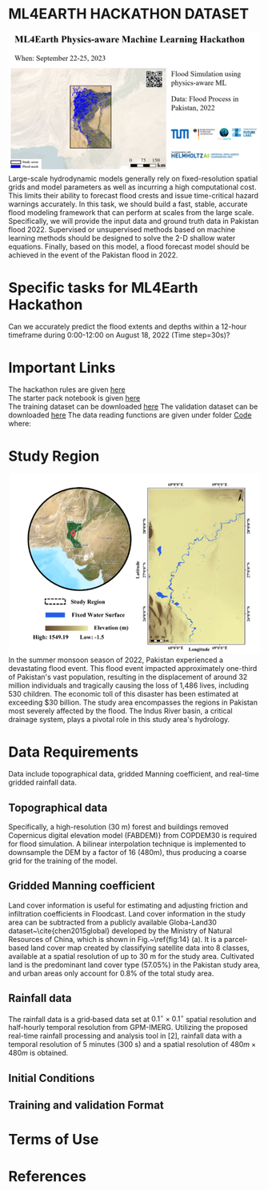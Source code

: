 # ML4EARTH HACKATHON DATASET
![Alt text](https://github.com/zhu-xlab/ML4Earth-Hackathon-2023/blob/main/Source/image%20(2).png)
Large-scale hydrodynamic models generally rely on fixed-resolution spatial grids and model parameters as well as incurring a high computational cost. This limits their ability to forecast flood crests and issue time-critical hazard warnings accurately. In this task, we should build a fast, stable, accurate flood modeling framework that can perform at scales from the large scale. Specifically, we will provide the input data and ground truth data in Pakistan flood 2022. Supervised or unsupervised methods based on machine learning methods should be designed to solve the 2-D shallow water equations. Finally, based on this model, a flood forecast model should be achieved in the event of the Pakistan flood in 2022.

# Specific tasks for ML4Earth Hackathon  
Can we accurately predict the flood extents and depths within a 12-hour timeframe during 0:00-12:00 on August 18, 2022 (Time step=30s)?



# Important Links
The hackathon rules are given [here](https://ml4earth23.devpost.com/)  
The starter pack notebook is given [here](https://ml4earth23.devpost.com/)  
The training dataset can be downloaded [here](https://ml4earth23.devpost.com/) 
The validation dataset can be downloaded [here](https://ml4earth23.devpost.com/) 
The data reading functions are given under folder [Code](https://ml4earth23.devpost.com/)  where:

# Study Region
![Location of the study area and elevation information](https://github.com/zhu-xlab/ML4Earth-Hackathon-2023/blob/main/Source/Picture1.png)  
In the summer monsoon season of 2022, Pakistan experienced a devastating flood event. This flood event impacted approximately one-third of Pakistan's vast population, resulting in the displacement of around 32 million individuals and tragically causing the loss of 1,486 lives, including 530 children. The economic toll of this disaster has been estimated at exceeding $30 billion. The study area encompasses the regions in Pakistan most severely affected by the flood. The Indus River basin, a critical drainage system, plays a pivotal role in this study area's hydrology. 

# Data Requirements
Data include topographical data, gridded Manning coefficient, and real-time gridded rainfall data.
## Topographical data
Specifically, a high-resolution (30 m) forest and buildings removed Copernicus digital elevation model (FABDEM)} from COPDEM30  is required for flood simulation. A bilinear interpolation technique is implemented to downsample the DEM by a factor of 16 (480m), thus producing a coarse grid for the training of the model. 

##  Gridded Manning coefficient
Land cover information is useful for estimating and adjusting friction and infiltration coefficients in Floodcast. Land cover information in the study area can be subtracted from a publicly available Globa-Land30 dataset~\cite{chen2015global} developed by the Ministry of Natural Resources of China, which is shown in Fig.~\ref{fig:14} (a). It is a parcel‐based land cover map created by classifying satellite data into 8 classes, available at a spatial resolution of up to 30 m for the study area. Cultivated land is the predominant land cover type (57.05\%) in the Pakistan study area, and urban areas only account for 0.8\% of the total study area.

##  Rainfall data
The rainfall data is a grid‐based data set at $0.1^{\circ} \times 0.1^{\circ}$ spatial resolution and half-hourly temporal resolution from GPM-IMERG. Utilizing the proposed real-time rainfall processing and analysis tool in [2], rainfall data with a temporal resolution of 5 minutes (300 s) and a spatial resolution of $480 m \times 480 m$ is obtained. 

##  Initial Conditions

## Training and validation Format

# Terms of Use

# References
